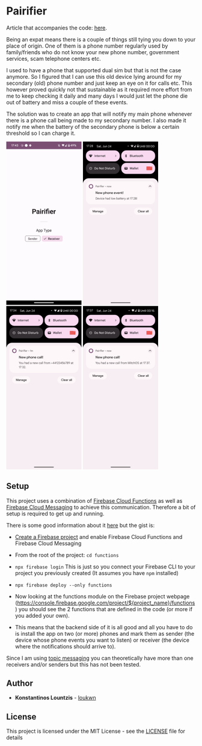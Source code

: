 # Pairifier

Article that accompanies the code: [here](https://medium.com/@loukwn/using-firebase-to-synchronize-call-events-between-two-devices-7bf06fe7ebed).

Being an expat means there is a couple of things still tying you down to your place of origin. One of them is a phone number regularly used by family/friends who do not know your new phone number, government services, scam telephone centers etc. 

I used to have a phone that supported dual sim but that is not the case anymore. So I figured that I can use this old device lying around for my secondary (old) phone number and just keep an eye on it for calls etc. This however proved quickly not that sustainable as it required more effort from me to keep checking it daily and many days I would just let the phone die out of battery and miss a couple of these events.

The solution was to create an app that will notify my main phone whenever there is a phone call being made to my secondary number. I also made it notify me when the battery of the secondary phone is below a certain threshold so I can charge it.
<p float="left">
  <img src="./screens/main.png" width="200" />
  <img src="./screens/event1.png" width="200" />
  <img src="./screens/phone1.png" width="200" />
  <img src="./screens/phone2.png" width="200" />
</p>

## Setup

This project uses a combination of [Firebase Cloud Functions](https://firebase.google.com/docs/functions) as well as [Firebase Cloud Messaging](https://firebase.google.com/docs/cloud-messaging) to achieve this communication. Therefore a bit of setup is required to get up and running.

There is some good information about it [here](https://firebase.google.com/docs/functions/get-started?gen=2nd) but the gist is:

- [Create a Firebase project](https://console.firebase.google.com/) and enable Firebase Cloud Functions and Firebase Cloud Messaging

- From the root of the project: `cd functions`

- `npx firebase login` This is just so you connect your Firebase CLI to your project you previously created (It assumes you have `npm` installed)

- `npx firebase deploy --only functions`

- Now looking at the functions module on the Firebase project webpage (https://console.firebase.google.com/project/${project_name}/functions) you should see the 2 functions that are defined in the code (or more if you added your own).

- This means that the backend side of it is all good and all you have to do is install the app on two (or more) phones and mark them as sender (the device whose phone events you want to listen) or receiver (the device where the notifications should arrive to). 

Since I am using [topic messaging](https://firebase.google.com/docs/cloud-messaging/android/topic-messaging) you can theoretically have more than one receivers and/or senders but this has not been tested.

## Author

* **Konstantinos Lountzis** - [loukwn](https://github.com/loukwn/)

## License

This project is licensed under the MIT License - see the [LICENSE](LICENSE) file for details

